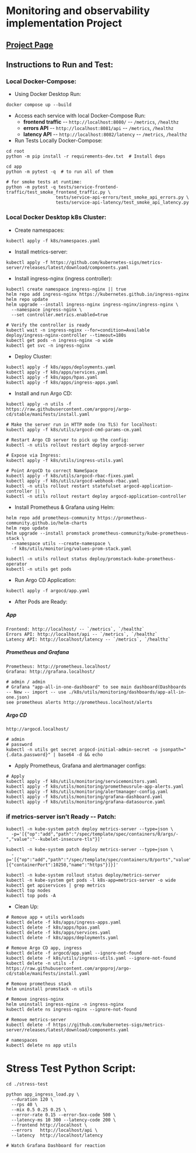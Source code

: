 # Monitoring and observability implementation Project

## [Project Page](https://roadmap.sh/projects/simple-monitoring-dashboard)



## Instructions to Run and Test:
### Local Docker-Compose:
- Using Docker Desktop Run:
```
docker compose up --build
```
- Access each service with local Docker-Compose Run:
    - **frontend traffic** -- `http://localhost:8080/` -- `/metrics`, `/healthz`
    - **errors API** -- `http://localhost:8081/api` -- `/metrics`, `/healthz`
    - **latency API** -- `http://localhost:8082/latency` -- `/metrics`, `/healthz`
- Run Tests Locally Docker-Compose:
```
cd root
python -m pip install -r requirements-dev.txt  # Install deps

cd app
python -m pytest -q  # to run all of them

# for smoke tests at runtime:
python -m pytest -q tests/service-frontend-traffic/test_smoke_frontend_traffic.py \
                   tests/service-api-errors/test_smoke_api_errors.py \
                   tests/service-api-latency/test_smoke_api_latency.py
```
### Local Docker Desktop k8s Cluster:
- Create namespaces:
```
kubectl apply -f k8s/namespaces.yaml
```
- Install metrics-server:
```
kubectl apply -f https://github.com/kubernetes-sigs/metrics-server/releases/latest/download/components.yaml
```
- Install ingress-nginx (ingress controller):
```
kubectl create namespace ingress-nginx || true
helm repo add ingress-nginx https://kubernetes.github.io/ingress-nginx
helm repo update
helm upgrade --install ingress-nginx ingress-nginx/ingress-nginx \
  --namespace ingress-nginx \
  --set controller.metrics.enabled=true

# Verify the controller is ready
kubectl wait -n ingress-nginx --for=condition=Available deploy/ingress-nginx-controller --timeout=180s
kubectl get pods -n ingress-nginx -o wide
kubectl get svc -n ingress-nginx
```
- Deploy Cluster:
```
kubectl apply -f k8s/apps/deployments.yaml
kubectl apply -f k8s/apps/services.yaml
kubectl apply -f k8s/apps/hpas.yaml
kubectl apply -f k8s/apps/ingress-apps.yaml
```
- Install and run Argo CD:
```
kubectl apply -n utils -f https://raw.githubusercontent.com/argoproj/argo-cd/stable/manifests/install.yaml

# Make the server run in HTTP mode (no TLS) for localhost:
kubectl apply -f k8s/utils/argocd-cmd-params-cm.yaml

# Restart Argo CD server to pick up the config:
kubectl -n utils rollout restart deploy argocd-server

# Expose via Ingress:
kubectl apply -f k8s/utils/ingress-utils.yaml

# Point ArgoCD to correct NameSpace
kubectl apply -f k8s/utils/argocd-rbac-fixes.yaml
kubectl apply -f k8s/utils/argocd-webhook-rbac.yaml
kubectl -n utils rollout restart statefulset argocd-application-controller || \
kubectl -n utils rollout restart deploy argocd-application-controller
```
- Install Prometheus & Grafana using Helm:
```
helm repo add prometheus-community https://prometheus-community.github.io/helm-charts
helm repo update
helm upgrade --install promstack prometheus-community/kube-prometheus-stack \
  --namespace utils --create-namespace \
  -f k8s/utils/monitoring/values-prom-stack.yaml

kubectl -n utils rollout status deploy/promstack-kube-prometheus-operator
kubectl -n utils get pods
```
- Run Argo CD Application:
```
kubectl apply -f argocd/app.yaml
```
- After Pods are Ready:
##### **App**
```
Frontend: http://localhost/ -- `/metrics`, `/healthz`
Errors API: http://localhost/api -- `/metrics`, `/healthz`
Latency API: http://localhost/latency -- `/metrics`, `/healthz`
```
##### **Prometheus and Grafana**
```
Prometheus: http://prometheus.localhost/
Grafana: http://grafana.localhost/

# admin / admin
# Grafana "app-all-in-one-dashboard" to see main dashboard(Dashboards -- New -- import -- use ./k8s/utils/monitoring/dashboards/app-all-in-one.json)
see prometheus alerts http://prometheus.localhost/alerts
```
##### **Argo CD**
```
http://argocd.localhost/

# admin
# password
kubectl -n utils get secret argocd-initial-admin-secret -o jsonpath="{.data.password}" | base64 -d && echo
```
- Apply Prometheus, Grafana and alertmanager configs:
```
# Apply
kubectl apply -f k8s/utils/monitoring/servicemonitors.yaml
kubectl apply -f k8s/utils/monitoring/prometheusrule-app-alerts.yaml
kubectl apply -f k8s/utils/monitoring/alertmanager-config.yaml
kubectl apply -f k8s/utils/monitoring/grafana-dashboard.yaml
kubectl apply -f k8s/utils/monitoring/grafana-datasource.yaml
```
### if metrics-server isn’t Ready -- Patch:
```
kubectl -n kube-system patch deploy metrics-server --type=json \
  -p='[{"op":"add","path":"/spec/template/spec/containers/0/args/-","value":"--kubelet-insecure-tls"}]'

kubectl -n kube-system patch deploy metrics-server --type=json \
  -p='[{"op":"add","path":"/spec/template/spec/containers/0/ports","value":[{"containerPort":10250,"name":"https"}]}]'

kubectl -n kube-system rollout status deploy/metrics-server
kubectl -n kube-system get pods -l k8s-app=metrics-server -o wide
kubectl get apiservices | grep metrics
kubectl top nodes
kubectl top pods -A
```
- Clean Up:
```
# Remove app + utils workloads
kubectl delete -f k8s/apps/ingress-apps.yaml
kubectl delete -f k8s/apps/hpas.yaml
kubectl delete -f k8s/apps/services.yaml
kubectl delete -f k8s/apps/deployments.yaml

# Remove Argo CD app, ingress
kubectl delete -f argocd/app.yaml --ignore-not-found
kubectl delete -f k8s/utils/ingress-utils.yaml --ignore-not-found
kubectl delete -n utils -f https://raw.githubusercontent.com/argoproj/argo-cd/stable/manifests/install.yaml

# Remove prometheus stack
helm uninstall promstack -n utils

# Remove ingress-nginx
helm uninstall ingress-nginx -n ingress-nginx
kubectl delete ns ingress-nginx --ignore-not-found

# Remove metrics-server
kubectl delete -f https://github.com/kubernetes-sigs/metrics-server/releases/latest/download/components.yaml

# namespaces
kubectl delete ns app utils
```


# Stress Test Python Script:
```
cd ./stress-test

python app_ingress_load.py \
  --duration 120 \
  --rps 40 \
  --mix 0.5 0.25 0.25 \
  --error-rate 0.15 --error-5xx-code 500 \
  --latency-ms 10 300 --latency-code 200 \
  --frontend http://localhost \
  --errors   http://localhost/api \
  --latency  http://localhost/latency

# Watch Grafana Dashboard for reaction
```
